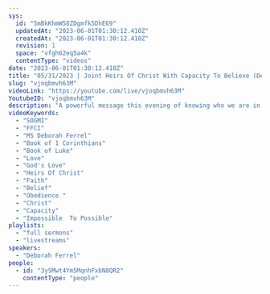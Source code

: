 ```yaml
---
sys:
  id: "5mBkKhmW58ZDgmfk5DhE69"
  updatedAt: "2023-06-01T01:30:12.410Z"
  createdAt: "2023-06-01T01:30:12.410Z"
  revision: 1
  space: "vfgh62eq5a4k"
  contentType: "videos"
date: "2023-06-01T01:30:12.410Z"
title: "05/31/2023 | Joint Heirs Of Christ With Capacity To Believe (Deborah Ferrel)"
slug: "vjoqbmvh63M"
videoLink: "https://youtube.com/live/vjoqbmvh63M"
YoutubeID: "vjoqbmvh63M"
description: "A powerful message this evening of knowing who we are in Christ and what we as Christ followers bring to the world. We are all joint heirs of Christ through His blood, so are capacity to believe should be through the roof, the clouds, and past the atmospheres. What ever you believe in faith is possible to our Lord, change your mindset to believe in all God's truth, for indeed His ways seem impossible, but they are always truth. As we mature in Christ, the simplest truth is if we do not Love as Christ loved we can do nothing for anyone outside of Christ, because God is Love. How will we be able to show God in us if we lack that basic fundamental? Fall in love with Jesus daily, we need to want Christ in our lives not because want Him, But want Him because we love Him. As we go about our day to day, keep in mind that the decisions we make no longer have small repercussions, no we are held at a higher standard now, our decisions not only affect our family, but the nations as well. This is a year to gather your disciples and show our Father that we have been faithful in His teachings. This sermon was released at Freedom Fellowship Church International on May 31, 2023 by Ms. Deborah Ferrel."
videoKeywords:
  - "SOGMI"
  - "FFCI"
  - "MS Deborah Ferrel"
  - "Book of 1 Corinthians"
  - "Book of Luke"
  - "Love"
  - "God's Love"
  - "Heirs Of Christ"
  - "Faith"
  - "Belief"
  - "Obedience "
  - "Christ"
  - "Capacity"
  - "Impossible  To Possible"
playlists:
  - "full sermons"
  - "livestreams"
speakers:
  - "Deborah Ferrel"
people:
  - id: "3ySMwt4Ym5MqnhFxbN8QR2"
    contentType: "people"
---
```


